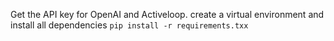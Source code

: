 Get the API key for OpenAI and Activeloop.
create a virtual environment and install all dependencies 
`pip install -r requirements.txx`
